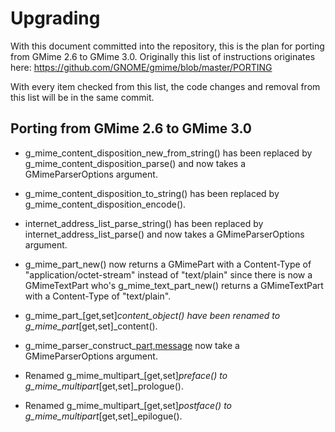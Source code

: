 Upgrading
=========

With this document committed into the repository, this is the plan for porting
from GMime 2.6 to GMime 3.0. Originally this list of instructions originates here:
https://github.com/GNOME/gmime/blob/master/PORTING

With every item checked from this list, the code changes and removal from this list
will be in the same commit.


Porting from GMime 2.6 to GMime 3.0
-----------------------------------

- g_mime_content_disposition_new_from_string() has been replaced by
  g_mime_content_disposition_parse() and now takes a GMimeParserOptions argument.

- g_mime_content_disposition_to_string() has been replaced by g_mime_content_disposition_encode().

- internet_address_list_parse_string() has been replaced by
  internet_address_list_parse() and now takes a GMimeParserOptions argument.

- g_mime_part_new() now returns a GMimePart with a Content-Type of
  "application/octet-stream" instead of "text/plain" since there is
  now a GMimeTextPart who's g_mime_text_part_new() returns a
  GMimeTextPart with a Content-Type of "text/plain".

- g_mime_part_[get,set]_content_object() have been renamed to
  g_mime_part_[get,set]_content().

- g_mime_parser_construct_[part,message]() now take a GMimeParserOptions argument.

- Renamed g_mime_multipart_[get,set]_preface() to g_mime_multipart_[get,set]_prologue().

- Renamed g_mime_multipart_[get,set]_postface() to g_mime_multipart_[get,set]_epilogue().
